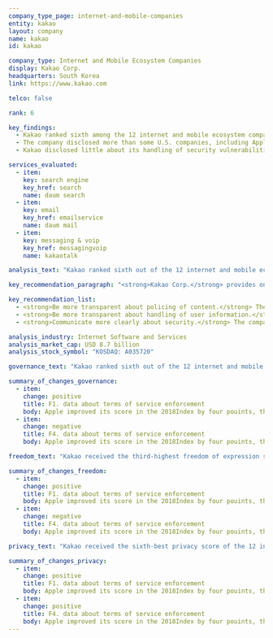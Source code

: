 ```yaml
---
company_type_page: internet-and-mobile-companies
entity: kakao
layout: company
name: kakao
id: kakao

company_type: Internet and Mobile Ecosystem Companies
display: Kakao Corp.
headquarters: South Korea
link: https://www.kakao.com

telco: false

rank: 6

key_findings:
  - Kakao ranked sixth among the 12 internet and mobile ecosystem companies evaluated, but disclosed more about policies affecting freedom of expression and privacy than many of its peers.
  - The company disclosed more than some U.S. companies, including Apple, about policies affecting freedom of expression.
  - Kakao disclosed little about its handling of security vulnerabilities and how it addresses data breaches.

services_evaluated:
  - item:
    key: search engine
    key_href: search
    name: daum search
  - item:
    key: email
    key_href: emailservice
    name: daum mail
  - item:
    key: messaging & voip
    key_href: messagingvoip
    name: kakaotalk

analysis_text: "Kakao ranked sixth out of the 12 internet and mobile ecosystem companies evaluated, and failed to disclose sufficient information about policies and practices affecting freedom of expression and privacy. However, the company performed better than many companies in the Index, including Apple, and continued to outperform Samsung, the other South Korean internet and mobile ecosystem company evaluated, by roughly 21 points. Notably, South Korean law, such as requirements for grievance mechanisms, helped to boost the company’s performance. However, regulatory factors prevented disclosure in other areas. For example, laws requiring companies to remove copyrighted and defamatory content make it difficult to disclose information about certain types of lawful requests to remove or restrict content. Kakao would benefit from a clearer explanation to users about how the law affects what it does not disclose."

key_recommendation_paragraph: "<strong>Kakao Corp.</strong> provides online communication and search services in South Korea and internationally, with products that include web-based mail and messaging, a search engine, and maps and location services."

key_recommendation_list:
  - <strong>Be more transparent about policing of content.</strong> The company should disclose data about the volume and nature of content or accounts it restricts for terms of service violations.
  - <strong>Be more transparent about handling of user information.</strong> Kakao should improve its disclosure of whether and how it collects data by tracking users across the internet.
  - <strong>Communicate more clearly about security.</strong> The company should disclose more about its security policies and practices, including its policies for responding to data breaches.

analysis_industry: Internet Software and Services
analysis_market_cap: USD 8.7 billion
analysis_stock_symbol: "KOSDAQ: A035720"

governance_text: "Kakao ranked sixth out of the 12 internet and mobile ecosystem companies in the Governance category, below five U.S.-based companies, but scored higher than Apple. It disclosed a commitment to engage with stakeholders (G5) and more about its grievance and remedy processes (G6) than any other internet and mobile ecosystem company evaluated. While this is largely due to requirements under South Korean law, Kakao went beyond the legal requirements by providing users with an appeals mechanism for when content is removed in response to defamation claims. However, the company disclosed little regarding its implementation of human rights impact assessments on potential risks to freedom of expression and privacy (G4)."

summary_of_changes_governance:
  - item:
    change: positive
    title: F1. data about terms of service enforcement
    body: Apple improved its score in the 2018Index by four pouints, the second-largest score improvement of any company evaluated(after Twitter). The company improved its public commitment.
  - item:
    change: negative
    title: F4. data about terms of service enforcement
    body: Apple improved its score in the 2018Index by four pouints, the second-largest score improvement of any company evaluated(after Twitter). The company improved its public commitment.

freedom_text: "Kakao received the third-highest freedom of expression score among internet and mobile ecosystem companies, behind Twitter and Google. <br /><br /><strong>Content and account restrictions:</strong> Kakao led most of its peers in its clarity about what types of content and activities are prohibited across its services (F3, F4, F8). However, while Kakao disclosed more than most of its peers, on par with Microsoft, about what its rules are and its processes for enforcing them (F3), it disclosed no data about the volume or type of content removed or accounts deactivated as a result of terms of service violations (F4). The company earned the second-highest score after Twitter for its clear policies about notifying users when it removes content or restricts accounts (F8). <br /><br /><strong>Content and account restriction requests:</strong> Kakao disclosed less than Google, Oath, Twitter, and Facebook about its handling of government and private requests to remove content or restrict accounts, but it provided more information than Microsoft and Apple (F5-F7). Disclosure of its processes for responding to government and private requests (F5) was slightly above average, although disclosure of government requests was weaker than about private requests. Notably, the company did not provide data about government requests to restrict content or accounts from outside of South Korea (F6). Kakao disclosed more data than its peers, except for Twitter, about private requests it receives to block content or restrict user accounts (F7). <br /><br /><strong>Identity policy:</strong> Kakao stated it may require users to verify their identities with their phone number or an official ID in order to access some services (F11)."

summary_of_changes_freedom:
  - item:
    change: positive
    title: F1. data about terms of service enforcement
    body: Apple improved its score in the 2018Index by four pouints, the second-largest score improvement of any company evaluated(after Twitter). The company improved its public commitment.
  - item:
    change: negative
    title: F4. data about terms of service enforcement
    body: Apple improved its score in the 2018Index by four pouints, the second-largest score improvement of any company evaluated(after Twitter). The company improved its public commitment.

privacy_text: "Kakao received the sixth-best privacy score of the 12 internet and mobile ecosystem companies evaluated, falling behind five U.S.-headquartered companies, but scoring higher than Facebook. <br /><br /><strong>Handling of user information: </strong>Kakao disclosed less than most U.S. companies but more than Facebook about its handling of user information (P3-P9). Notably, Kakao received the highest score of any company in the Index for its disclosure of what types of user information it collects and shares (P3, P4), but was less transparent about its purpose for doing so (P5). While the company improved its disclosure of options KakaoTalk users have to control how their user information is used for targeted advertising, this suggested that targeted advertising is on by fault (P7). Kakao also disclosed nothing about whether it tracks users across the internet (P9). <br /><br /><strong>Requests for user information:</strong> Kakao disclosed less about how it handles government and private requests for user information than all U.S. internet and mobile ecosystem companies evaluated, but more than the rest of its peers (P10, P11). It provided no information about whether it notifies users of government or private requests for their information (P12).<br /><br /><strong>Security:</strong> Kakao ranked in the top half of internet and mobile ecosystem companies on its disclosure of its security policies, though it offered less disclosure than Google, Apple, Yandex, and Microsoft (P13-P18). It received full credit, along with Google, for disclosing what internal measures it takes to secure users’ information (P13). However, it provided little information about measures taken to address security vulnerabilities (P14) or about its handling of data breaches (P15). Kakao also disclosed less than most of its peers about its encryption practices across different services (P16)."

summary_of_changes_privacy:
  - item:
    change: positive
    title: F1. data about terms of service enforcement
    body: Apple improved its score in the 2018Index by four pouints, the second-largest score improvement of any company evaluated(after Twitter). The company improved its public commitment.
  - item:
    change: positive
    title: F4. data about terms of service enforcement
    body: Apple improved its score in the 2018Index by four pouints, the second-largest score improvement of any company evaluated(after Twitter). The company improved its public commitment.
---
```

